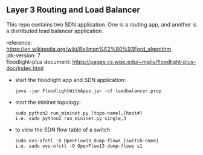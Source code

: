 ## Layer 3 Routing and Load Balancer  
This repo contains two SDN application. One is a routing app, and another is a distributed load balancer application. 

reference: https://en.wikipedia.org/wiki/Bellman%E2%80%93Ford_algorithm  
jdk-version: 7  
floodlight-plus document: https://pages.cs.wisc.edu/~mgliu/floodlight-plus-doc/index.html

- start the floodlight app and SDN application:  

  ```
  java -jar FloodlightWithApps.jar -cf loadbalancer.prop
  ```

- start the mininet topology:

  ``` 
  sudo python2 run_mininet.py [topo-name],[host#]
  i.e. sudo python2 run_mininet.py single,3
  ```

- to view the SDN flow table of a switch

  ``` 
  sudo ovs-ofctl -O OpenFlow13 dump-flows [switch-name]
  i.e. sudo ovs-ofctl -O OpenFlow13 dump-flows s1
  ```

  
